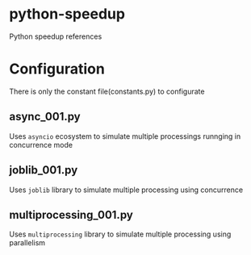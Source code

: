 # python-speedup
Python speedup references

# Configuration

There is only the constant file(constants.py) to configurate

## async_001.py

Uses `asyncio` ecosystem to simulate multiple processings runnging in
concurrence mode

## joblib_001.py

Uses `joblib` library to simulate multiple processing using
concurrence

## multiprocessing_001.py

Uses `multiprocessing` library to simulate multiple processing
using parallelism

